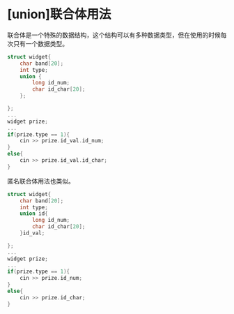 # [union]联合体用法
联合体是一个特殊的数据结构，这个结构可以有多种数据类型，但在使用的时候每次只有一个数据类型。
```C++
struct widget{
    char band[20];
    int type;
    union {
        long id_num;
        char id_char[20];
    };

};
...
widget prize;
...
if(prize.type == 1){
    cin >> prize.id_val.id_num;
}
else{
    cin >> prize.id_val.id_char;
}
```
匿名联合体用法也类似。
```C++
struct widget{
    char band[20];
    int type;
    union id{
        long id_num;
        char id_char[20];
    }id_val;

};
...
widget prize;
...
if(prize.type == 1){
    cin >> prize.id_num;
}
else{
    cin >> prize.id_char;
}
```
